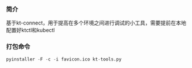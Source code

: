 ### 简介
基于kt-connect，用于提高在多个环境之间进行调试的小工具，需要提前在本地配置好ktctl和kubectl

### 打包命令

```python
pyinstaller -F -c -i favicon.ico kt-tools.py
```